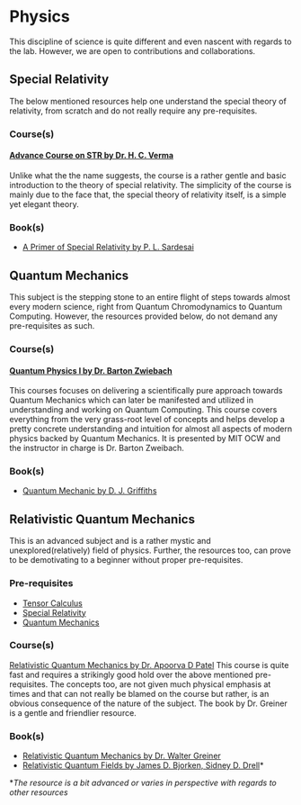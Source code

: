 # Physics
This discipline of science is quite different and even nascent with regards to the lab. However, we are open to contributions and collaborations.

## Special Relativity
The below mentioned resources help one understand the special theory of relativity, from scratch and do not really require any pre-requisites.

### Course(s)
#### [Advance Course on STR by Dr. H. C. Verma](https://www.youtube.com/playlist?list=PL8g67naApM8i21RucyrHYqyVwmurwA1UC)
Unlike what the the name suggests, the course is a rather gentle and basic introduction to the theory of special relativity. The simplicity of the course is mainly due to the face that, the special theory of relativity itself, is a simple yet elegant theory.

### Book(s)
* [A Primer of Special Relativity by P. L. Sardesai](books/A%20Primer%20of%20Special%20Relativity.pdf)


## Quantum Mechanics 

This subject is the stepping stone to an entire flight of steps towards almost every modern science, right from Quantum Chromodynamics to Quantum Computing. However, the resources provided below, do not demand any pre-requisites as such.


### Course(s)
#### [Quantum Physics I by Dr. Barton Zwiebach](https://ocw.mit.edu/courses/physics/8-04-quantum-physics-i-spring-2016/)
This courses focuses on delivering a scientifically pure approach towards Quantum Mechanics which can later be manifested and utilized in understanding and working on Quantum Computing. This course covers everything from the very grass-root level of concepts and helps develop a pretty concrete understanding and intuition for almost all aspects of modern physics backed by Quantum Mechanics. It is presented by MIT OCW and the instructor in charge is Dr. Barton Zweibach.

### Book(s)
 * [Quantum Mechanic by D. J. Griffiths](books/Quantum%20Mehcanics%20by%20D.%20J.%20Griffiths.pdf)

## Relativistic Quantum Mechanics
This is an advanced subject and is a rather mystic and unexplored(relatively) field of physics. Further, the resources too, can prove to be demotivating to a beginner without proper pre-requisites.

### Pre-requisites
* [Tensor Calculus](https://www.youtube.com/playlist?list=PLSuQRd4LfSUTmb_7IK7kAzxJtU2tpmEd3)
* [Special Relativity](#special-relativity)
* [Quantum Mechanics](#quantum-mechanics)

### Course(s)
[Relativistic Quantum Mechanics by Dr. Apoorva D Patel](https://www.youtube.com/playlist?list=PLbMVogVj5nJTDMhThY9xu2Tvg0u1RPuxO)
This course is quite fast and requires a strikingly good hold over the above mentioned pre-requisites. The concepts too, are not given much physical emphasis at times and that can not really be blamed on the course but rather, is an obvious consequence of the nature of the subject. The book by Dr. Greiner is a gentle and friendlier resource.

### Book(s)
* [Relativistic Quantum Mechanics by Dr. Walter Greiner](books/Relativistic%20Quantum%20Mechanics%20by%20Dr.%20Walter%20Greiner)
* [Relativistic Quantum Fields by James D. Bjorken, Sidney D. Drell](books/Relativistic%20Quantum%20Fields%20by%20James%20D.%20Bjorken,%20Sidney%20D.%20Drell)*


\**The resource is a bit advanced or varies in perspective with regards to other resources*
